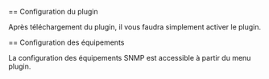 == Configuration du plugin

Après téléchargement du plugin, il vous faudra simplement activer le plugin.

== Configuration des équipements

La configuration des équipements SNMP est accessible à partir du menu plugin.
